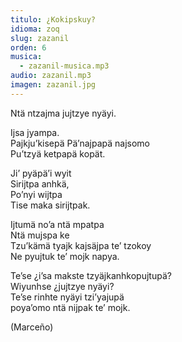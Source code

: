 ```yaml
---
titulo: ¿Kokipskuy?
idioma: zoq
slug: zazanil
orden: 6
musica: 
  - zazanil-musica.mp3
audio: zazanil.mp3
imagen: zazanil.jpg
---
```


Ntä ntzajma jujtzye nyäyi.<br>

Ijsa jyampa.<br>
Pajkju’kisepä
Pä’najpapä najsomo<br>
Pu’tzyä ketpapä kopät.<br>

Ji’ pyäpä’i wyit<br>
Sirijtpa anhkä,<br>
Po’nyi wijtpa<br>
Tise maka sirijtpak.<br>

Ijtumä no’a ntä mpatpa<br>
Ntä mujspa ke <br>
Tzu’kämä tyajk kajsäjpa te’ tzokoy<br>
Ne pyujtuk te’ mojk napya.<br>

Te’se ¿i’sa makste tzyäjkanhkopujtupä?<br>
Wiyunhse ¿jujtzye nyäyi?<br>
Te’se rinhte nyäyi tzi’yajupä<br>
poya’omo ntä nijpak te’ mojk.<br>

(Marceño)<br>
